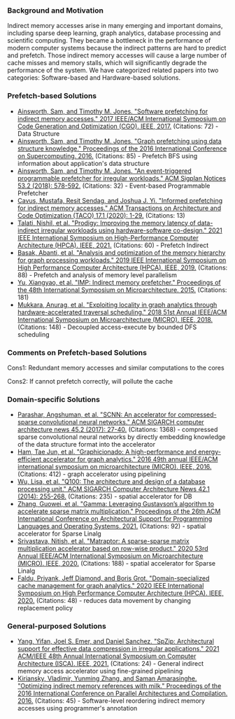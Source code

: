 ### Background and Motivation
Indirect memory accesses arise in many emerging and important domains, including sparse deep learning, graph analytics, database processing and scientific computing.
They became a bottleneck in the performance of modern computer systems because the indirect patterns are hard to predict and prefetch. Those indirect memory accesses will cause a large number of cache misses and memory stalls, which will significantly degrade the performance of the system.
We have categorized related papers into two categories: Software-based and Hardware-based solutions.
### Prefetch-based Solutions
- [Ainsworth, Sam, and Timothy M. Jones. "Software prefetching for indirect memory accesses." 2017 IEEE/ACM International Symposium on Code Generation and Optimization (CGO). IEEE, 2017.](https://ieeexplore.ieee.org/abstract/document/7863749) (Citations: 72) - Data Structure
- [Ainsworth, Sam, and Timothy M. Jones. "Graph prefetching using data structure knowledge." Proceedings of the 2016 International Conference on Supercomputing. 2016.](https://dl.acm.org/doi/abs/10.1145/2925426.2926254) (Citations: 85) - Prefetch BFS using information about application's data structure
- [Ainsworth, Sam, and Timothy M. Jones. "An event-triggered programmable prefetcher for irregular workloads." ACM Sigplan Notices 53.2 (2018): 578-592.](https://dl.acm.org/doi/pdf/10.1145/3296957.3173189) (Citations: 32) - Event-based Programmable Prefetcher
- [Cavus, Mustafa, Resit Sendag, and Joshua J. Yi. "Informed prefetching for indirect memory accesses." ACM Transactions on Architecture and Code Optimization (TACO) 17.1 (2020): 1-29.](https://dl.acm.org/doi/abs/10.1145/3374216) (Citations: 13)
- [Talati, Nishil, et al. "Prodigy: Improving the memory latency of data-indirect irregular workloads using hardware-software co-design." 2021 IEEE International Symposium on High-Performance Computer Architecture (HPCA). IEEE, 2021.](https://ieeexplore.ieee.org/abstract/document/9407222) (Citations: 60) - Prefetch Indirect
- [Basak, Abanti, et al. "Analysis and optimization of the memory hierarchy for graph processing workloads." 2019 IEEE International Symposium on High Performance Computer Architecture (HPCA). IEEE, 2019.](https://ieeexplore.ieee.org/stamp/stamp.jsp?tp=&arnumber=8675225) (Citations: 88) - Prefetch and analysis of memory level parallelism
- [Yu, Xiangyao, et al. "IMP: Indirect memory prefetcher." Proceedings of the 48th International Symposium on Microarchitecture. 2015.](https://scholar.google.com/scholar_url?url=https://dl.acm.org/doi/pdf/10.1145/2830772.2830807&hl=en&sa=T&oi=gsr-r-gga&ct=res&cd=0&d=4440176624741026881&ei=3-tuZvP2FoaM6rQPpe-zqAs&scisig=AFWwaeZ-3V-E2ZHJ6eT77HM2SxS3) (Citations: 181)
- [Mukkara, Anurag, et al. "Exploiting locality in graph analytics through hardware-accelerated traversal scheduling." 2018 51st Annual IEEE/ACM International Symposium on Microarchitecture (MICRO). IEEE, 2018.](https://ieeexplore.ieee.org/abstract/document/8574527) (Citations: 148) - Decoupled access-execute by bounded DFS scheduling

### Comments on Prefetch-based Solutions
Cons1: Redundant memory accesses and similar computations to the cores

Cons2: If cannot prefetch correctly, will pollute the cache
### Domain-specific Solutions
- [Parashar, Angshuman, et al. "SCNN: An accelerator for compressed-sparse convolutional neural networks." ACM SIGARCH computer architecture news 45.2 (2017): 27-40.](https://scholar.google.com/scholar_url?url=https://dl.acm.org/doi/pdf/10.1145/3140659.3080254&hl=en&sa=T&oi=gsr-r-gga&ct=res&cd=0&d=2079237226260863420&ei=phpuZvmHJvSz6rQP--ivkAo&scisig=AFWwaebq5MhqS45UpC9CCpadPk8Z) (Citations: 1368) - compressed sparse convolutional neural networks by directly embedding knowledge of the data structure format into the accelerator
- [Ham, Tae Jun, et al. "Graphicionado: A high-performance and energy-efficient accelerator for graph analytics." 2016 49th annual IEEE/ACM international symposium on microarchitecture (MICRO). IEEE, 2016.](https://ieeexplore.ieee.org/stamp/stamp.jsp?arnumber=7783759) (Citations: 412) - graph accelerator using pipelining
- [Wu, Lisa, et al. "Q100: The architecture and design of a database processing unit." ACM SIGARCH Computer Architecture News 42.1 (2014): 255-268.](https://scholar.google.com/scholar_url?url=https://dl.acm.org/doi/pdf/10.1145/2654822.2541961&hl=en&sa=T&oi=gsr-r-gga&ct=res&cd=0&d=10563399759704159940&ei=QRtuZtnZOdiu6rQP6IuPmAg&scisig=AFWwaeaS-TMfgZXchU13f5X2h4nq) (Citations: 235) - spatial accelerator for DB
- [Zhang, Guowei, et al. "Gamma: Leveraging Gustavson’s algorithm to accelerate sparse matrix multiplication." Proceedings of the 26th ACM International Conference on Architectural Support for Programming Languages and Operating Systems. 2021.](https://scholar.google.com/scholar_url?url=https://dl.acm.org/doi/pdf/10.1145/3445814.3446702&hl=en&sa=T&oi=gsr-r-gga&ct=res&cd=0&d=14689372674931419537&ei=dhtuZtrqEJWx6rQPkceYmAs&scisig=AFWwaeZ-VHJ-P9Sv3l6WnspsRpKh) (Citations: 92) - spatial accelerator for Sparse Linalg
- [Srivastava, Nitish, et al. "Matraptor: A sparse-sparse matrix multiplication accelerator based on row-wise product." 2020 53rd Annual IEEE/ACM International Symposium on Microarchitecture (MICRO). IEEE, 2020.](https://scholar.google.com/scholar_url?url=https://ieeexplore.ieee.org/iel7/9251289/9251849/09251978.pdf&hl=en&sa=T&oi=gsr-r-gga&ct=res&cd=0&d=8740208171413852046&ei=nhtuZvzmII3A6rQPjqSPmAY&scisig=AFWwaeZcHFVwBWNHjpTmYRYx0qZ3) (Citations: 188) - spatial accelerator for Sparse Linalg
- [Faldu, Priyank, Jeff Diamond, and Boris Grot. "Domain-specialized cache management for graph analytics." 2020 IEEE International Symposium on High Performance Computer Architecture (HPCA). IEEE, 2020.](https://scholar.google.com/scholar_url?url=https://ieeexplore.ieee.org/iel7/9044284/9065293/09065556.pdf&hl=en&sa=T&oi=gsr-r-gga&ct=res&cd=0&d=1874403005844085273&ei=hexuZorlB_Sz6rQP--ivkAo&scisig=AFWwaeZThW7u-fIhM_rORfWyrI4E) (Citations: 48) - reduces data movement by changing replacement policy

### General-purposed Solutions
- [Yang, Yifan, Joel S. Emer, and Daniel Sanchez. "SpZip: Architectural support for effective data compression in irregular applications." 2021 ACM/IEEE 48th Annual International Symposium on Computer Architecture (ISCA). IEEE, 2021.](https://ieeexplore.ieee.org/abstract/document/9499902) (Citations: 24) - General indirect memory access accelerator using fine-grained pipelining
- [Kiriansky, Vladimir, Yunming Zhang, and Saman Amarasinghe. "Optimizing indirect memory references with milk." Proceedings of the 2016 International Conference on Parallel Architectures and Compilation. 2016.](https://dl.acm.org/doi/abs/10.1145/2967938.2967948) (Citations: 45) - Software-level reordering indirect memory accesses  using programmer's annotation